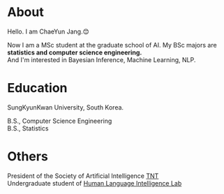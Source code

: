 About
======================
Hello. I am ChaeYun Jang.:blush:    

Now I am a MSc student at the graduate school of AI.
My BSc majors are **statistics and computer science engineering.**  
And I'm interested in Bayesian Inference, Machine Learning, NLP.

Education
======================
SungKyunKwan University, South Korea.

B.S., Computer Science Engineering  
B.S., Statistics  

Others
======================
President of the Society of Artificial Intelligence [TNT](https://skku-tnt.github.io/)   
Undergraduate student of [Human Language Intelligence Lab](https://hli.skku.edu/) 
